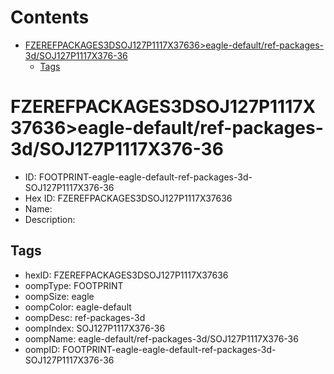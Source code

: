 



Contents
========

* [FZEREFPACKAGES3DSOJ127P1117X37636>eagle-default/ref-packages-3d/SOJ127P1117X376-36](#fzerefpackages3dsoj127p1117x37636eagle-defaultref-packages-3dsoj127p1117x376-36)
	* [Tags](#tags)

# FZEREFPACKAGES3DSOJ127P1117X37636>eagle-default/ref-packages-3d/SOJ127P1117X376-36

- ID: FOOTPRINT-eagle-eagle-default-ref-packages-3d-SOJ127P1117X376-36
- Hex ID: FZEREFPACKAGES3DSOJ127P1117X37636
- Name: 
- Description: 

## Tags

- hexID: FZEREFPACKAGES3DSOJ127P1117X37636
- oompType: FOOTPRINT
- oompSize: eagle
- oompColor: eagle-default
- oompDesc: ref-packages-3d
- oompIndex: SOJ127P1117X376-36
- oompName: eagle-default/ref-packages-3d/SOJ127P1117X376-36
- oompID: FOOTPRINT-eagle-eagle-default-ref-packages-3d-SOJ127P1117X376-36
